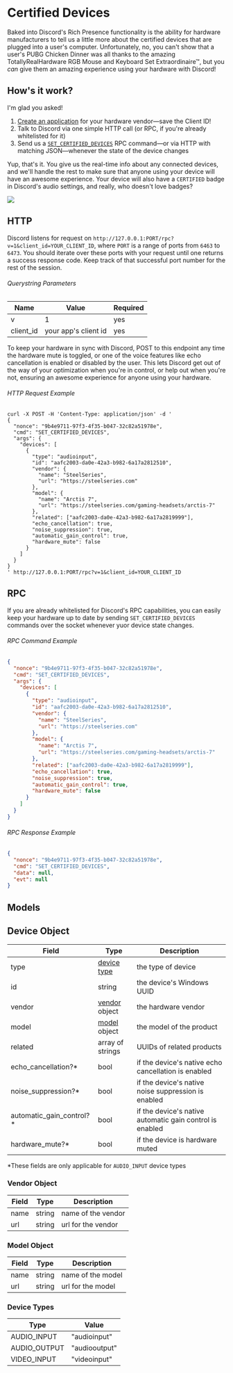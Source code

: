 # Certified Devices

Baked into Discord's Rich Presence functionality is the ability for hardware manufacturers to tell us a little more about the certified devices that are plugged into a user's computer. Unfortunately, no, you can't show that a user's PUBG Chicken Dinner was all thanks to the amazing TotallyRealHardware RGB Mouse and Keyboard Set Extraordinaire™, but you _can_ give them an amazing experience using your hardware with Discord!

## How's it work?

I'm glad you asked!

1. [Create an application](https://discordapp.com/developers/applications/me) for your hardware vendor—save the Client ID!
2. Talk to Discord via one simple HTTP call (or RPC, if you're already whitelisted for it)
3. Send us a [`SET_CERTIFIED_DEVICES`](#DOCS_TOPICS_RPC/set-certified-devices) RPC command—or via HTTP with matching JSON—whenever the state of the device changes

Yup, that's it. You give us the real-time info about any connected devices, and we'll handle the rest to make sure that anyone using your device will have an awesome experience. Your device will also have a `CERTIFIED` badge in Discord's audio settings, and really, who doesn't love badges?

![](certified-device.png)

## HTTP

Discord listens for request on `http://127.0.0.1:PORT/rpc?v=1&client_id=YOUR_CLIENT_ID`, where `PORT` is a range of ports from `6463` to `6473`. You should iterate over these ports with your request until one returns a success response code. Keep track of that successful port number for the rest of the session.

###### Querystring Parameters

| Name      | Value                | Required |
| --------- | -------------------- | -------- |
| v         | 1                    | yes      |
| client_id | your app's client id | yes      |

To keep your hardware in sync with Discord, POST to this endpoint any time the hardware mute is toggled, or one of the voice features like echo cancellation is enabled or disabled by the user. This lets Discord get out of the way of your optimization when you're in control, or help out when you're not, ensuring an awesome experience for anyone using your hardware.

###### HTTP Request Example

```
curl -X POST -H 'Content-Type: application/json' -d '
{
  "nonce": "9b4e9711-97f3-4f35-b047-32c82a51978e",
  "cmd": "SET_CERTIFIED_DEVICES",
  "args": {
    "devices": [
      {
        "type": "audioinput",
        "id": "aafc2003-da0e-42a3-b982-6a17a2812510",
        "vendor": {
          "name": "SteelSeries",
          "url": "https://steelseries.com"
        },
        "model": {
          "name": "Arctis 7",
          "url": "https://steelseries.com/gaming-headsets/arctis-7"
        },
        "related": ["aafc2003-da0e-42a3-b982-6a17a2819999"],
        "echo_cancellation": true,
        "noise_suppression": true,
        "automatic_gain_control": true,
        "hardware_mute": false
      }
    ]
  }
}
' http://127.0.0.1:PORT/rpc?v=1&client_id=YOUR_CLIENT_ID
```

## RPC

If you are already whitelisted for Discord's RPC capabilities, you can easily keep your hardware up to date by sending `SET_CERTIFIED_DEVICES` commands over the socket whenever yuor device state changes.

###### RPC Command Example

```json
{
  "nonce": "9b4e9711-97f3-4f35-b047-32c82a51978e",
  "cmd": "SET_CERTIFIED_DEVICES",
  "args": {
    "devices": [
      {
        "type": "audioinput",
        "id": "aafc2003-da0e-42a3-b982-6a17a2812510",
        "vendor": {
          "name": "SteelSeries",
          "url": "https://steelseries.com"
        },
        "model": {
          "name": "Arctis 7",
          "url": "https://steelseries.com/gaming-headsets/arctis-7"
        },
        "related": ["aafc2003-da0e-42a3-b982-6a17a2819999"],
        "echo_cancellation": true,
        "noise_suppression": true,
        "automatic_gain_control": true,
        "hardware_mute": false
      }
    ]
  }
}
```

###### RPC Response Example

```json
{
  "nonce": "9b4e9711-97f3-4f35-b047-32c82a51978e",
  "cmd": "SET_CERTIFIED_DEVICES",
  "data": null,
  "evt": null
}
```

## Models

## Device Object

| Field                    | Type                                                                 | Description                                              |
| ------------------------ | -------------------------------------------------------------------- | -------------------------------------------------------- |
| type                     | [device type](#DOCS_RICH_PRESENCE_CERTIFIED_DEVICES/device-type)     | the type of device                                       |
| id                       | string                                                               | the device's Windows UUID                                |
| vendor                   | [vendor](#DOCS_RICH_PRESENCE_CERTIFIED_DEVICES/vendor-object) object | the hardware vendor                                      |
| model                    | [model](#DOCS_RICH_PRESENCE_CERTIFIED_DEVICES/model-object) object   | the model of the product                                 |
| related                  | array of strings                                                     | UUIDs of related products                                |
| echo_cancellation?*      | bool                                                                 | if the device's native echo cancellation is enabled      |
| noise_suppression?*      | bool                                                                 | if the device's native noise suppression is enabled      |
| automatic_gain_control?* | bool                                                                 | if the device's native automatic gain control is enabled |
| hardware_mute?*          | bool                                                                 | if the device is hardware muted                          |

*These fields are only applicable for `AUDIO_INPUT` device types

### Vendor Object

| Field | Type   | Description        |
| ----- | ------ | ------------------ |
| name  | string | name of the vendor |
| url   | string | url for the vendor |

### Model Object

| Field | Type   | Description       |
| ----- | ------ | ----------------- |
| name  | string | name of the model |
| url   | string | url for the model |

### Device Types

| Type         | Value         |
| ------------ | ------------- |
| AUDIO_INPUT  | "audioinput"  |
| AUDIO_OUTPUT | "audiooutput" |
| VIDEO_INPUT  | "videoinput"  |

